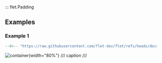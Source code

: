 ::: flet.Padding

## Examples

### Example 1

```python
--8<-- "https://raw.githubusercontent.com/flet-dev/flet/refs/heads/docs/fix-links/sdk/python/examples/controls/types/padding/container.py"
```

![container](https://raw.githubusercontent.com/flet-dev/flet/docs/fix-links/sdk/python/examples/controls/types/padding/media/container.png){width="80%"}
/// caption
///
